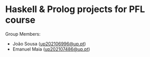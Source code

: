 # Haskell & Prolog projects for PFL course

Group Members:
  - João Sousa (up202106996@up.pt)
  - Emanuel Maia (up202107486@up.pt)
